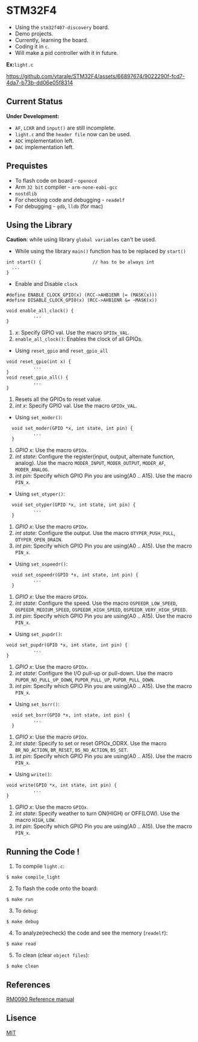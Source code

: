 # STM32F4
* Using the `stm32f407-discovery` board.
* Demo projects.
* Currently, learning the board.
* Coding it in `c`.
* Will make a pid controller with it in future.

**Ex:**`light.c`

https://github.com/vtarale/STM32F4/assets/66897674/9022290f-fcd7-4da7-b73b-dd06e05f8314

## Current Status
**Under Development:**
* `AF`, `LCKR` and `input()` are still incomplete.
* `light.c` and the `header file` now can be used.
* `ADC` implementation left.
* `DAC` implementation left.

## Prequistes
* To flash code on board - `openocd`
* Arm `32 bit` compiler - `arm-none-eabi-gcc`
* `nostdlib`
* For checking code and debugging - `readelf`
* For debugging - `gdb`, `lldb` (for mac)

## Using the Library
**Caution**: while using library `global variables` can't be used.
* While using the library `main()` function has to be replaced by `start()`
```
int start() {                   // has to be always int
  ...
}
```
* Enable and Disable `clock`
```
#define ENABLE_CLOCK_GPIO(x) (RCC->AHB1ENR |= (MASK(x)))
#define DISABLE_CLOCK_GPIO(x) (RCC->AHB1ENR &= ~MASK(x))

void enable_all_clock() {
          ...
}
```
1. *x*: Specify GPIO val. Use the macro `GPIOx_VAL`.
2. `enable_all_clock()`: Enables the clock of all GPIOs.
* Using `reset_gpio` and `reset_gpio_all`
```
void reset_gpio(int x) {
          ...
}
void reset_gpio_all() {
          ...
}
```
1. Resets all the GPIOs to reset value.
2. *int x*: Specify GPIO val. Use the macro `GPIOx_VAL`.
* Using `set_moder()`:
```
  void set_moder(GPIO *x, int state, int pin) {
          ...
  }
```
1. *GPIO *x**: Use the macro `GPIOx`.
2. *int state*: Configure the register(input, output, alternate function, analog). Use the macro `MODER_INPUT`, `MODER_OUTPUT`, `MODER_AF`, `MODER_ANALOG`.
3. *int pin*: Specify which GPIO Pin you are using(A0 .. A15). Use the macro `PIN_x`.

* Using `set_otyper()`:
```
  void set_otyper(GPIO *x, int state, int pin) {
          ...
  }
```
1. *GPIO *x**: Use the macro `GPIOx`.
2. *int state*: Configure the output. Use the macro `OTYPER_PUSH_PULL`, `OTYPER_OPEN_DRAIN`.
3. *int pin*: Specify which GPIO Pin you are using(A0 .. A15). Use the macro `PIN_x`.

* Using `set_ospeedr()`:
```
  void set_ospeedr(GPIO *x, int state, int pin) {
          ...
  }
```
1. *GPIO *x**: Use the macro `GPIOx`.
2. *int state*: Configure the speed. Use the macro `OSPEEDR_LOW_SPEED`, `OSPEEDR_MEDIUM_SPEED`, `OSPEEDR_HIGH_SPEED`, `OSPEEDR_VERY_HIGH_SPEED`.
3. *int pin*: Specify which GPIO Pin you are using(A0 .. A15). Use the macro `PIN_x`.

* Using `set_pupdr()`:
```
void set_pupdr(GPIO *x, int state, int pin) {
          ...
}
```
1. *GPIO *x**: Use the macro `GPIOx`.
2. *int state*: Configure the I/O pull-up or pull-down. Use the macro `PUPDR_NO_PULL_UP_DOWN`, `PUPDR_PULL_UP`, `PUPDR_PULL_DOWN`.
3. *int pin*: Specify which GPIO Pin you are using(A0 .. A15). Use the macro `PIN_x`.

* Using `set_bsrr()`:
```
  void set_bsrr(GPIO *x, int state, int pin) {
          ...
  }
```
1. *GPIO *x**: Use the macro `GPIOx`.
2. *int state*: Specify to set or reset GPIOx_ODRX. Use the macro `BR_NO_ACTION`, `BR_RESET`, `BS_NO_ACTION`, `BS_SET`.
3. *int pin*: Specify which GPIO Pin you are using(A0 .. A15). Use the macro `PIN_x`.

* Using `write()`:
```
void write(GPIO *x, int state, int pin) {
          ...
}
```
1. *GPIO *x**: Use the macro `GPIOx`.
2. *int state*: Specify weather to turn ON(HIGH) or OFF(LOW). Use the macro `HIGH`, `LOW`.
3. *int pin*: Specify which GPIO Pin you are using(A0 .. A15). Use the macro `PIN_x`.
  
## Running the Code !
1. To compile `light.c`:
```
$ make compile_light
```
2. To flash the code onto the board:
```
$ make run
```
3. To `debug`:
```
$ make debug
```
4. To analyze(recheck) the code and see the memory (`readelf`):
```
$ make read
```
5. To clean (clear `object files`):
```
$ make clean
```

## References
[RM0090 Reference manual](https://www.st.com/resource/en/reference_manual/rm0090-stm32f405415-stm32f407417-stm32f427437-and-stm32f429439-advanced-armbased-32bit-mcus-stmicroelectronics.pdf)

## Lisence
[MIT](https://github.com/vtarale/STM32F4/blob/main/LICENSE)
